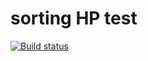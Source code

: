 # sorting HP test
[![Build status](https://ci.appveyor.com/api/projects/status/ot2esq40xxp9kofd?svg=true)](https://ci.appveyor.com/project/jdaianova/sortinglevelhp)